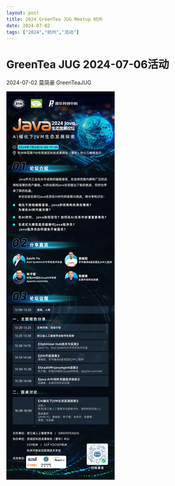```yaml
---
layout: post
title: 2024 GreenTea JUG Meetup 杭州
date: 2024-07-02
tags: ["2024","杭州","活动"]
---
```

# GreenTea JUG 2024-07-06活动

2024-07-02 莫简豪 GreenTeaJUG

![_config.yml](https://github.com/GreenTeaJUG/greenteajug.github.io/blob/master/images/GreenTeaJUG20240706.jpg)
